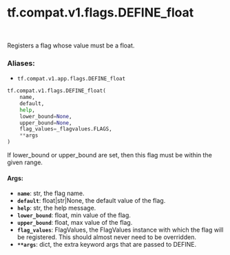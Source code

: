 <div itemscope itemtype="http://developers.google.com/ReferenceObject">
<meta itemprop="name" content="tf.compat.v1.flags.DEFINE_float" />
<meta itemprop="path" content="Stable" />
</div>

# tf.compat.v1.flags.DEFINE_float

<!-- Insert buttons -->

<table class="tfo-notebook-buttons tfo-api" align="left">
</table>



<!-- Start diff -->
Registers a flag whose value must be a float.

### Aliases:

* `tf.compat.v1.app.flags.DEFINE_float`


``` python
tf.compat.v1.flags.DEFINE_float(
    name,
    default,
    help,
    lower_bound=None,
    upper_bound=None,
    flag_values=_flagvalues.FLAGS,
    **args
)
```



<!-- Placeholder for "Used in" -->

If lower_bound or upper_bound are set, then this flag must be
within the given range.

#### Args:


* <b>`name`</b>: str, the flag name.
* <b>`default`</b>: float|str|None, the default value of the flag.
* <b>`help`</b>: str, the help message.
* <b>`lower_bound`</b>: float, min value of the flag.
* <b>`upper_bound`</b>: float, max value of the flag.
* <b>`flag_values`</b>: FlagValues, the FlagValues instance with which the flag will
    be registered. This should almost never need to be overridden.
* <b>`**args`</b>: dict, the extra keyword args that are passed to DEFINE.
